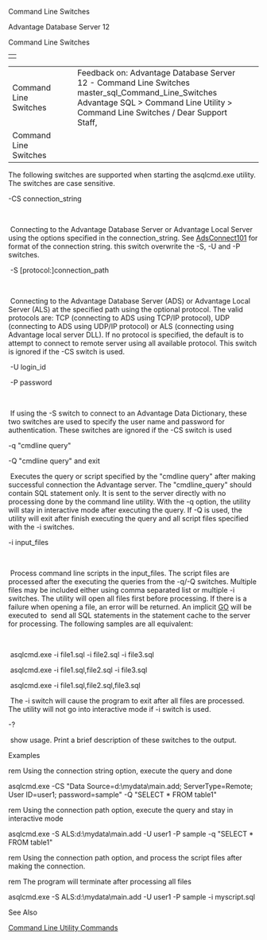 Command Line Switches




Advantage Database Server 12  

Command Line Switches

|  |
| --- |
|  |

|  |  |  |  |  |
| --- | --- | --- | --- | --- |
| Command Line Switches |  |  | Feedback on: Advantage Database Server 12 - Command Line Switches master\_sql\_Command\_Line\_Switches Advantage SQL > Command Line Utility > Command Line Switches / Dear Support Staff, |  |
| Command Line Switches |  |  |  |  |

The following switches are supported when starting the asqlcmd.exe utility. The switches are case sensitive.

-CS connection\_string

 

 Connecting to the Advantage Database Server or Advantage Local Server using the options specified in the connection\_string. See [AdsConnect101](ace_adsconnect101.htm) for format of the connection string. this switch overwrite the -S, -U and -P switches.

 -S [protocol:]connection\_path

 

 Connecting to the Advantage Database Server (ADS) or Advantage Local Server (ALS) at the specified path using the optional protocol. The valid protocols are: TCP (connecting to ADS using TCP/IP protocol), UDP (connecting to ADS using UDP/IP protocol) or ALS (connecting using Advantage local server DLL). If no protocol is specified, the default is to attempt to connect to remote server using all available protocol. This switch is ignored if the -CS switch is used.

 -U login\_id

 -P password

 

 If using the -S switch to connect to an Advantage Data Dictionary, these two switches are used to specify the user name and password for authentication. These switches are ignored if the -CS switch is used

-q "cmdline query"

-Q "cmdline query" and exit

 Executes the query or script specified by the "cmdline query" after making successful connection the Advantage server. The "cmdline\_query" should contain SQL statement only. It is sent to the server directly with no processing done by the command line utility. With the -q option, the utility will stay in interactive mode after executing the query. If -Q is used, the utility will exit after finish executing the query and all script files specified with the -i switches.

-i input\_files

 

 Process command line scripts in the input\_files. The script files are processed after the executing the queries from the -q/-Q switches. Multiple files may be included either using comma separated list or multiple -i switches. The utility will open all files first before processing. If there is a failure when opening a file, an error will be returned. An implicit [GO](master_sql_command_line_supported_commands.htm) will be executed to  send all SQL statements in the statement cache to the server for processing. The following samples are all equivalent:

 

 asqlcmd.exe -i file1.sql -i file2.sql -i file3.sql

 asqlcmd.exe -i file1.sql,file2.sql -i file3.sql

 asqlcmd.exe -i file1.sql,file2.sql,file3.sql

 The -i switch will cause the program to exit after all files are processed. The utility will not go into interactive mode if -i switch is used.

-?

 show usage. Print a brief description of these switches to the output.

Examples

rem Using the connection string option, execute the query and done

asqlcmd.exe -CS "Data Source=d:\mydata\main.add; ServerType=Remote; User ID=user1; password=sample" -Q "SELECT \* FROM table1"

rem Using the connection path option, execute the query and stay in interactive mode

asqlcmd.exe -S ALS:d:\mydata\main.add -U user1 -P sample -q "SELECT \* FROM table1"

rem Using the connection path option, and process the script files after making the connection.

rem The program will terminate after processing all files

asqlcmd.exe -S ALS:d:\mydata\main.add -U user1 -P sample -i myscript.sql

See Also

[Command Line Utility Commands](master_sql_command_line_supported_commands.htm)